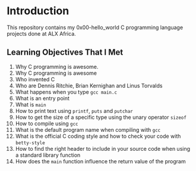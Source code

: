 # Introduction

This repository contains my 0x00-hello_world C programming language projects done at ALX Africa.

## Learning Objectives That I Met

 1. Why C programming is awesome.
 2. Why C programming is awesome
 3. Who invented C
 4. Who are Dennis Ritchie, Brian Kernighan and Linus Torvalds
 5. What happens when you type `gcc main.c`
 6. What is an entry point
 7. What is `main`
 8. How to print text using `printf`, `puts` and `putchar`
 9. How to get the size of a specific type using the unary operator `sizeof`
 10. How to compile using `gcc`
 11. What is the default program name when compiling with `gcc`
 12. What is the official C coding style and how to check your code with `betty-style`
 13. How to find the right header to include in your source code when using a standard library function
 14. How does the `main` function influence the return value of the program
